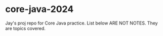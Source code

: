 # core-java-2024

Jay's proj repo for Core Java practice. List below ARE NOT NOTES. They are topics covered.


